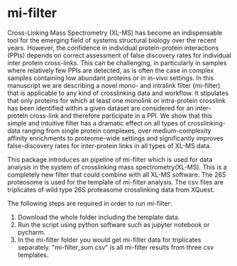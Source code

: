 # mi-filter

Cross-Linking Mass Spectrometry (XL-MS) has become an indispensable tool for the emerging field of systems structural biology over the recent years. However, the confidence in individual protein-protein interactions (PPIs) depends on correct assessment of false discovery rates for individual inter protein cross-links. This can be challenging, in particularly in samples where relatively few PPIs are detected, as is often the case in complex samples containing low abundant proteins or in in-vivo settings. In this manuscript we are describing a novel mono- and intralink filter (mi-filter) that is applicable to any kind of crosslinking data and workflow. It stipulates that only proteins for which at least one monolink or intra-protein crosslink has been identified within a given dataset are considered for an inter-protein cross-link and therefore participate in a PPI. We show that this simple and intuitive filter has a dramatic effect on all types of crosslinking-data ranging from single protein complexes, over medium-complexity affinity enrichments to proteome-wide settings and significantly improves false-discovery rates for inter-protein links in all types of XL-MS data. 

This package introduces an pipeline of mi-filter which is used for data analysis in the system of crosslinking mass spectrometry(XL-MS). This is a completely new filter that could combine with all XL-MS software. The 26S proteosome is used for the template of mi-filter analysis. The csv files are triplicates of wild type 26S proteasome crosslinking data from XQuest. 

The following steps are required in order to run mi-filter: 

1. Download the whole folder including the template data. 
2. Run the script using python software such as jupyter notebook or pycharm. 
3. In the mi-filter folder you would get mi-filter data for triplicates separately. "mi-filter_sum.csv" is all mi-filter results from three csv templates. 
